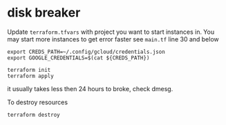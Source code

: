# disk breaker

Update `terraform.tfvars` with project you want to start instances in. You may start more instances to get error faster see `main.tf` line 30 and below

```
export CREDS_PATH=~/.config/gcloud/credentials.json
export GOOGLE_CREDENTIALS=$(cat ${CREDS_PATH})

terraform init
terraform apply
```

it usually takes less then 24 hours to broke, check dmesg.

To destroy resources
```
terraform destroy
```
